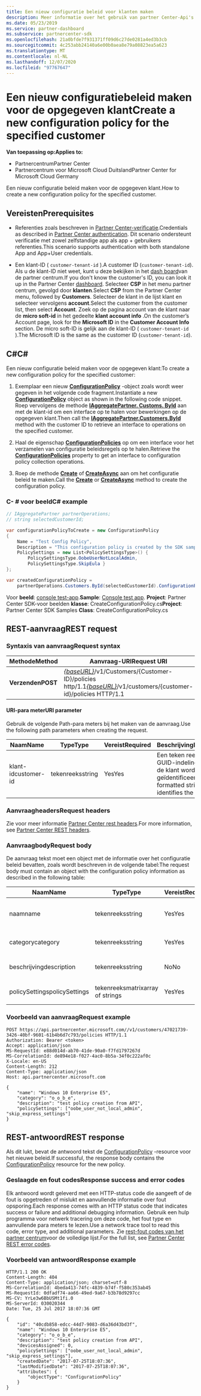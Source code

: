 ```yaml
---
title: Een nieuw configuratie beleid voor klanten maken
description: Meer informatie over het gebruik van partner Center-Api's voor het maken van een nieuw configuratie beleid voor een opgegeven klant. Artikel bevat vereisten, stappen en voor beelden.
ms.date: 05/23/2019
ms.service: partner-dashboard
ms.subservice: partnercenter-sdk
ms.openlocfilehash: 21a0bfde7f931371ff09d6c27de0281a4ed3b3cb
ms.sourcegitcommit: 4c253abb24140a6e00b0aea8e79a08823ea5a623
ms.translationtype: MT
ms.contentlocale: nl-NL
ms.lasthandoff: 12/07/2020
ms.locfileid: "97767647"
---
```

# <a name="create-a-new-configuration-policy-for-the-specified-customer"></a><span data-ttu-id="42536-104">Een nieuw configuratiebeleid maken voor de opgegeven klant</span><span class="sxs-lookup"><span data-stu-id="42536-104">Create a new configuration policy for the specified customer</span></span>

<span data-ttu-id="42536-105">**Van toepassing op:**</span><span class="sxs-lookup"><span data-stu-id="42536-105">**Applies to:**</span></span>

- <span data-ttu-id="42536-106">Partnercentrum</span><span class="sxs-lookup"><span data-stu-id="42536-106">Partner Center</span></span>
- <span data-ttu-id="42536-107">Partnercentrum voor Microsoft Cloud Duitsland</span><span class="sxs-lookup"><span data-stu-id="42536-107">Partner Center for Microsoft Cloud Germany</span></span>

<span data-ttu-id="42536-108">Een nieuw configuratie beleid maken voor de opgegeven klant.</span><span class="sxs-lookup"><span data-stu-id="42536-108">How to create a new configuration policy for the specified customer.</span></span>

## <a name="prerequisites"></a><span data-ttu-id="42536-109">Vereisten</span><span class="sxs-lookup"><span data-stu-id="42536-109">Prerequisites</span></span>

- <span data-ttu-id="42536-110">Referenties zoals beschreven in [Partner Center-verificatie](partner-center-authentication.md).</span><span class="sxs-lookup"><span data-stu-id="42536-110">Credentials as described in [Partner Center authentication](partner-center-authentication.md).</span></span> <span data-ttu-id="42536-111">Dit scenario ondersteunt verificatie met zowel zelfstandige app als app + gebruikers referenties.</span><span class="sxs-lookup"><span data-stu-id="42536-111">This scenario supports authentication with both standalone App and App+User credentials.</span></span>

- <span data-ttu-id="42536-112">Een klant-ID ( `customer-tenant-id` ).</span><span class="sxs-lookup"><span data-stu-id="42536-112">A customer ID (`customer-tenant-id`).</span></span> <span data-ttu-id="42536-113">Als u de klant-ID niet weet, kunt u deze bekijken in het [dash board](https://partner.microsoft.com/dashboard)van de partner centrum.</span><span class="sxs-lookup"><span data-stu-id="42536-113">If you don't know the customer's ID, you can look it up in the Partner Center [dashboard](https://partner.microsoft.com/dashboard).</span></span> <span data-ttu-id="42536-114">Selecteer **CSP** in het menu partner centrum, gevolgd door **klanten**.</span><span class="sxs-lookup"><span data-stu-id="42536-114">Select **CSP** from the Partner Center menu, followed by **Customers**.</span></span> <span data-ttu-id="42536-115">Selecteer de klant in de lijst klant en selecteer vervolgens **account**.</span><span class="sxs-lookup"><span data-stu-id="42536-115">Select the customer from the customer list, then select **Account**.</span></span> <span data-ttu-id="42536-116">Zoek op de pagina account van de klant naar de **micro soft-id** in het gedeelte **klant account info** .</span><span class="sxs-lookup"><span data-stu-id="42536-116">On the customer’s Account page, look for the **Microsoft ID** in the **Customer Account Info** section.</span></span> <span data-ttu-id="42536-117">De micro soft-ID is gelijk aan de klant-ID ( `customer-tenant-id` ).</span><span class="sxs-lookup"><span data-stu-id="42536-117">The Microsoft ID is the same as the customer ID  (`customer-tenant-id`).</span></span>

## <a name="c"></a><span data-ttu-id="42536-118">C\#</span><span class="sxs-lookup"><span data-stu-id="42536-118">C\#</span></span>

<span data-ttu-id="42536-119">Een nieuw configuratie beleid maken voor de opgegeven klant:</span><span class="sxs-lookup"><span data-stu-id="42536-119">To create a new configuration policy for the specified customer:</span></span>

1. <span data-ttu-id="42536-120">Exemplaar een nieuw [**ConfigurationPolicy**](/dotnet/api/microsoft.store.partnercenter.models.devicesdeployment.configurationpolicy) -object zoals wordt weer gegeven in het volgende code fragment.</span><span class="sxs-lookup"><span data-stu-id="42536-120">Instantiate a new [**ConfigurationPolicy**](/dotnet/api/microsoft.store.partnercenter.models.devicesdeployment.configurationpolicy) object as shown in the following code snippet.</span></span> <span data-ttu-id="42536-121">Roep vervolgens de methode [**IAggregatePartner. Customs. ById**](/dotnet/api/microsoft.store.partnercenter.customers.icustomercollection.byid) aan met de klant-id om een interface op te halen voor bewerkingen op de opgegeven klant.</span><span class="sxs-lookup"><span data-stu-id="42536-121">Then call the [**IAggregatePartner.Customers.ById**](/dotnet/api/microsoft.store.partnercenter.customers.icustomercollection.byid) method with the customer ID to retrieve an interface to operations on the specified customer.</span></span>

2. <span data-ttu-id="42536-122">Haal de eigenschap [**ConfigurationPolicies**](/dotnet/api/microsoft.store.partnercenter.customers.icustomer.configurationpolicies) op om een interface voor het verzamelen van configuratie beleidsregels op te halen.</span><span class="sxs-lookup"><span data-stu-id="42536-122">Retrieve the [**ConfigurationPolicies**](/dotnet/api/microsoft.store.partnercenter.customers.icustomer.configurationpolicies) property to get an interface to configuration policy collection operations.</span></span>

3. <span data-ttu-id="42536-123">Roep de methode [**Create**](/dotnet/api/microsoft.store.partnercenter.genericoperations.ientitycreateoperations-2.create) of [**CreateAsync**](/dotnet/api/microsoft.store.partnercenter.genericoperations.ientitycreateoperations-2.createasync) aan om het configuratie beleid te maken.</span><span class="sxs-lookup"><span data-stu-id="42536-123">Call the [**Create**](/dotnet/api/microsoft.store.partnercenter.genericoperations.ientitycreateoperations-2.create) or [**CreateAsync**](/dotnet/api/microsoft.store.partnercenter.genericoperations.ientitycreateoperations-2.createasync) method to create the configuration policy.</span></span>

### <a name="c-example"></a><span data-ttu-id="42536-124">C- \# voor beeld</span><span class="sxs-lookup"><span data-stu-id="42536-124">C\# example</span></span>

``` csharp
// IAggregatePartner partnerOperations;
// string selectedCustomerId;

var configurationPolicyToCreate = new ConfigurationPolicy
{
    Name = "Test Config Policy",
    Description = "This configuration policy is created by the SDK samples",
    PolicySettings = new List<PolicySettingsType>() {
        PolicySettingsType.OobeUserNotLocalAdmin,
        PolicySettingsType.SkipEula }
};

var createdConfigurationPolicy =
    partnerOperations.Customers.ById(selectedCustomerId).ConfigurationPolicies.Create(configurationPolicyToCreate);
```

<span data-ttu-id="42536-125">Voor **beeld**: [console test-app](console-test-app.md).</span><span class="sxs-lookup"><span data-stu-id="42536-125">**Sample**: [Console test app](console-test-app.md).</span></span> <span data-ttu-id="42536-126">**Project**: Partner Center SDK-voor beelden **klasse**: CreateConfigurationPolicy.cs</span><span class="sxs-lookup"><span data-stu-id="42536-126">**Project**: Partner Center SDK Samples **Class**: CreateConfigurationPolicy.cs</span></span>

## <a name="rest-request"></a><span data-ttu-id="42536-127">REST-aanvraag</span><span class="sxs-lookup"><span data-stu-id="42536-127">REST request</span></span>

### <a name="request-syntax"></a><span data-ttu-id="42536-128">Syntaxis van aanvraag</span><span class="sxs-lookup"><span data-stu-id="42536-128">Request syntax</span></span>

| <span data-ttu-id="42536-129">Methode</span><span class="sxs-lookup"><span data-stu-id="42536-129">Method</span></span>   | <span data-ttu-id="42536-130">Aanvraag-URI</span><span class="sxs-lookup"><span data-stu-id="42536-130">Request URI</span></span>                                                                              |
|----------|------------------------------------------------------------------------------------------|
| <span data-ttu-id="42536-131">**Verzenden**</span><span class="sxs-lookup"><span data-stu-id="42536-131">**POST**</span></span> | <span data-ttu-id="42536-132">[*{baseURL}*](partner-center-rest-urls.md)/v1/Customers/{Customer-ID}/policies http/1.1</span><span class="sxs-lookup"><span data-stu-id="42536-132">[*{baseURL}*](partner-center-rest-urls.md)/v1/customers/{customer-id}/policies HTTP/1.1</span></span> |

#### <a name="uri-parameter"></a><span data-ttu-id="42536-133">URI-para meter</span><span class="sxs-lookup"><span data-stu-id="42536-133">URI parameter</span></span>

<span data-ttu-id="42536-134">Gebruik de volgende Path-para meters bij het maken van de aanvraag.</span><span class="sxs-lookup"><span data-stu-id="42536-134">Use the following path parameters when creating the request.</span></span>

| <span data-ttu-id="42536-135">Naam</span><span class="sxs-lookup"><span data-stu-id="42536-135">Name</span></span>        | <span data-ttu-id="42536-136">Type</span><span class="sxs-lookup"><span data-stu-id="42536-136">Type</span></span>   | <span data-ttu-id="42536-137">Vereist</span><span class="sxs-lookup"><span data-stu-id="42536-137">Required</span></span> | <span data-ttu-id="42536-138">Beschrijving</span><span class="sxs-lookup"><span data-stu-id="42536-138">Description</span></span>                                           |
|-------------|--------|----------|-------------------------------------------------------|
| <span data-ttu-id="42536-139">klant-id</span><span class="sxs-lookup"><span data-stu-id="42536-139">customer-id</span></span> | <span data-ttu-id="42536-140">tekenreeks</span><span class="sxs-lookup"><span data-stu-id="42536-140">string</span></span> | <span data-ttu-id="42536-141">Yes</span><span class="sxs-lookup"><span data-stu-id="42536-141">Yes</span></span>      | <span data-ttu-id="42536-142">Een teken reeks met een GUID-indeling waarmee de klant wordt geïdentificeerd.</span><span class="sxs-lookup"><span data-stu-id="42536-142">A GUID-formatted string that identifies the customer.</span></span> |

### <a name="request-headers"></a><span data-ttu-id="42536-143">Aanvraagheaders</span><span class="sxs-lookup"><span data-stu-id="42536-143">Request headers</span></span>

<span data-ttu-id="42536-144">Zie voor meer informatie [Partner Center rest headers](headers.md).</span><span class="sxs-lookup"><span data-stu-id="42536-144">For more information, see [Partner Center REST headers](headers.md).</span></span>

### <a name="request-body"></a><span data-ttu-id="42536-145">Aanvraagbody</span><span class="sxs-lookup"><span data-stu-id="42536-145">Request body</span></span>

<span data-ttu-id="42536-146">De aanvraag tekst moet een object met de informatie over het configuratie beleid bevatten, zoals wordt beschreven in de volgende tabel:</span><span class="sxs-lookup"><span data-stu-id="42536-146">The request body must contain an object with the configuration policy information as described in the following table:</span></span>

| <span data-ttu-id="42536-147">Naam</span><span class="sxs-lookup"><span data-stu-id="42536-147">Name</span></span>           | <span data-ttu-id="42536-148">Type</span><span class="sxs-lookup"><span data-stu-id="42536-148">Type</span></span>             | <span data-ttu-id="42536-149">Vereist</span><span class="sxs-lookup"><span data-stu-id="42536-149">Required</span></span> | <span data-ttu-id="42536-150">Beschrijving</span><span class="sxs-lookup"><span data-stu-id="42536-150">Description</span></span>                      |
|----------------|------------------|----------|----------------------------------|
| <span data-ttu-id="42536-151">naam</span><span class="sxs-lookup"><span data-stu-id="42536-151">name</span></span>           | <span data-ttu-id="42536-152">tekenreeks</span><span class="sxs-lookup"><span data-stu-id="42536-152">string</span></span>           | <span data-ttu-id="42536-153">Yes</span><span class="sxs-lookup"><span data-stu-id="42536-153">Yes</span></span>      | <span data-ttu-id="42536-154">De beschrijvende naam van het beleid.</span><span class="sxs-lookup"><span data-stu-id="42536-154">The friendly name of the policy.</span></span> |
| <span data-ttu-id="42536-155">category</span><span class="sxs-lookup"><span data-stu-id="42536-155">category</span></span>       | <span data-ttu-id="42536-156">tekenreeks</span><span class="sxs-lookup"><span data-stu-id="42536-156">string</span></span>           | <span data-ttu-id="42536-157">Yes</span><span class="sxs-lookup"><span data-stu-id="42536-157">Yes</span></span>      | <span data-ttu-id="42536-158">De beleids categorie.</span><span class="sxs-lookup"><span data-stu-id="42536-158">The policy category.</span></span>             |
| <span data-ttu-id="42536-159">beschrijving</span><span class="sxs-lookup"><span data-stu-id="42536-159">description</span></span>    | <span data-ttu-id="42536-160">tekenreeks</span><span class="sxs-lookup"><span data-stu-id="42536-160">string</span></span>           | <span data-ttu-id="42536-161">No</span><span class="sxs-lookup"><span data-stu-id="42536-161">No</span></span>       | <span data-ttu-id="42536-162">De beschrijving van het beleid.</span><span class="sxs-lookup"><span data-stu-id="42536-162">The policy description.</span></span>          |
| <span data-ttu-id="42536-163">policySettings</span><span class="sxs-lookup"><span data-stu-id="42536-163">policySettings</span></span> | <span data-ttu-id="42536-164">tekenreeksmatrix</span><span class="sxs-lookup"><span data-stu-id="42536-164">array of strings</span></span> | <span data-ttu-id="42536-165">Yes</span><span class="sxs-lookup"><span data-stu-id="42536-165">Yes</span></span>      | <span data-ttu-id="42536-166">De beleids instellingen.</span><span class="sxs-lookup"><span data-stu-id="42536-166">The policy settings.</span></span>             |

### <a name="request-example"></a><span data-ttu-id="42536-167">Voorbeeld van aanvraag</span><span class="sxs-lookup"><span data-stu-id="42536-167">Request example</span></span>

```http
POST https://api.partnercenter.microsoft.com//v1/customers/47021739-3426-40bf-9601-61b4b6d7c793/policies HTTP/1.1
Authorization: Bearer <token>
Accept: application/json
MS-RequestId: e88d014d-ab70-41de-90a0-f7fd1797267d
MS-CorrelationId: de894e18-f027-4ac0-8b5a-34f0c222af0c
X-Locale: en-US
Content-Length: 212
Content-Type: application/json
Host: api.partnercenter.microsoft.com

{
    "name": "Windows 10 Enterprise E5",
    "category": "o_o_b_e",
    "description": "test policy creation from API",
    "policySettings": ["oobe_user_not_local_admin", "skip_express_settings"]
}
```

## <a name="rest-response"></a><span data-ttu-id="42536-168">REST-antwoord</span><span class="sxs-lookup"><span data-stu-id="42536-168">REST response</span></span>

<span data-ttu-id="42536-169">Als dit lukt, bevat de antwoord tekst de [ConfigurationPolicy](device-deployment-resources.md#configurationpolicy) -resource voor het nieuwe beleid.</span><span class="sxs-lookup"><span data-stu-id="42536-169">If successful, the response body contains the [ConfigurationPolicy](device-deployment-resources.md#configurationpolicy) resource for the new policy.</span></span>

### <a name="response-success-and-error-codes"></a><span data-ttu-id="42536-170">Geslaagde en fout codes</span><span class="sxs-lookup"><span data-stu-id="42536-170">Response success and error codes</span></span>

<span data-ttu-id="42536-171">Elk antwoord wordt geleverd met een HTTP-status code die aangeeft of de fout is opgetreden of mislukt en aanvullende informatie over fout opsporing.</span><span class="sxs-lookup"><span data-stu-id="42536-171">Each response comes with an HTTP status code that indicates success or failure and additional debugging information.</span></span> <span data-ttu-id="42536-172">Gebruik een hulp programma voor netwerk tracering om deze code, het fout type en aanvullende para meters te lezen.</span><span class="sxs-lookup"><span data-stu-id="42536-172">Use a network trace tool to read this code, error type, and additional parameters.</span></span> <span data-ttu-id="42536-173">Zie [rest-fout codes van het partner centrum](error-codes.md)voor de volledige lijst.</span><span class="sxs-lookup"><span data-stu-id="42536-173">For the full list, see [Partner Center REST error codes](error-codes.md).</span></span>

### <a name="response-example"></a><span data-ttu-id="42536-174">Voorbeeld van antwoord</span><span class="sxs-lookup"><span data-stu-id="42536-174">Response example</span></span>

```http
HTTP/1.1 200 OK
Content-Length: 404
Content-Type: application/json; charset=utf-8
MS-CorrelationId: 4beda413-74fc-4839-b74f-f580c353ab45
MS-RequestId: 0dfadf74-aa66-49ed-9a67-b3b78d9297cc
MS-CV: YrLe3w6BbUSMt1fi.0
MS-ServerId: 030020344
Date: Tue, 25 Jul 2017 18:07:36 GMT

{
    "id": "40cdb858-edcc-44d7-9083-d6a36d43bd3f",
    "name": "Windows 10 Enterprise E5",
    "category": "o_o_b_e",
    "description": "test policy creation from API",
    "devicesAssigned": 0,
    "policySettings": ["oobe_user_not_local_admin", "skip_express_settings"],
    "createdDate": "2017-07-25T18:07:36",
    "lastModifiedDate": "2017-07-25T18:07:36",
    "attributes": {
        "objectType": "ConfigurationPolicy"
    }
}
```
